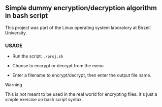 ## Simple dummy encryption/decryption algorithm in bash script
This project was part of the Linux operating system laboratory at Birzeit University. 

### USAGE

- Run the script:
`./proj.sh`
 - Choose to encrypt or decrypt from the menu

 - Enter a filename to encrypt/decrypt, then enter the output file name.

> [!WARNING]
> This is not meant to be used in the real world for encrypting files. It's just a simple exercise on bash script syntax. 
